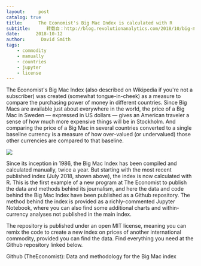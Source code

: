 ```yaml
---
layout:     post
catalog: true
title:      The Economist's Big Mac Index is calculated with R
subtitle:      转载自：http://blog.revolutionanalytics.com/2018/10/big-mac-index.html
date:      2018-10-12
author:      David Smith
tags:
    - commodity
    - manually
    - countries
    - jupyter
    - license
---
```


The Economist's Big Mac Index (also described on Wikipedia if you're not a subscriber) was created (somewhat tongue-in-cheek) as a measure to compare the purchasing power of money in different countries. Since Big Macs are available just about everywhere in the world, the price of a Big Mac in Sweden — expressed in US dollars — gives an American traveler a sense of how much more expensive things will be in Stockholm. And comparing the price of a Big Mac in several countries converted to a single baseline currency is a measure of how over-valued (or undervalued) those other currencies are compared to that baseline.

![](http://revolution-computing.typepad.com/.a/6a010534b1db25970b022ad372528e200c-800wi)


Since its inception in 1986, the Big Mac Index has been compiled and calculated manually, twice a year. But starting with the most recent published index (July 2018, shown above), the index is now calculated with R. This is the first example of a new program at The Economist to publish the data and methods behind its journalism, and here the data and code behind the Big Mac Index have been published as a Github repository. The method behind the index is provided as a richly-commented Jupyter Notebook, where you can also find some additional charts and within-currency analyses not published in the main index.

The repository is published under an open MIT license, meaning you can remix the code to create a new index on prices of another international commodity, provided you can find the data. Find everything you need at the Github repository linked below.

Github (TheEconomist): Data and methodology for the Big Mac index
